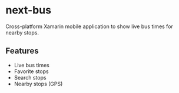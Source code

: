 # next-bus
Cross-platform Xamarin mobile application to show live bus times for nearby stops.

## Features
- Live bus times
- Favorite stops
- Search stops
- Nearby stops (GPS)
